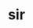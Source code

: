 ---
category: 3-letters
denotation: null
name: sir
reference_link: https://www.etymonline.com/word/sir
root_language: null
root_name: null
title: sir
type: free
word_sums:
- respelling: sir
  sum: 'Sir + '
---